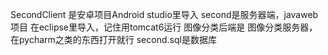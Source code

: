 SecondClient
是安卓项目Android studio里导入
second是服务器端，javaweb项目
在eclipse里导入，记住用tomcat6运行
图像分类后端是
图像分类服务器，在pycharm之类的东西打开就行
second.sql是数据库